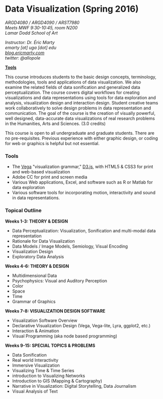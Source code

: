 # Data Visualization (Spring 2016)

*ARGD4080 / ARGD4090 / ARST7980*  
*Meets MWF 9:30-10:45, room N200*  
*Lamar Dodd School of Art*

*Instructor: Dr. Éric Marty*  
*emarty \[at\] uga \[dot\] edu*  
*[blog.ericmarty.com](http://blog.ericmarty.com)*  
*twitter: @allopole*  

**[Tools](#tools)**

This course introduces students to the basic design concepts, terminology, methodologies, tools and applications of data visualization.  We also examine the related fields of data sonification and generalized data perceptualization.  The course covers digital workflows for creating visualizations and data representations using tools for data exploration and analysis, visualization design and interaction design. Student creative teams work collaboratively to solve design problems in data representation and communication. The goal of the course is the creation of visually powerful, well designed, data-accurate data visualizations of real research problems in the Humanities, Arts and Sciences.  (3.0 credits)

This course is open to all undergraduate and graduate students.  There are no pre-requisites.  Previous experience with either graphic design, or coding for web or graphics is helpful but not essential.

### Tools

- The [Vega](http://vega.github.io/) "visualization grammar," [D3.js](http://d3js.org/), with HTML5 & CSS3 for print and web-based visualization
- Adobe CC for print and screen media
- Various Web applications, Excel, and software such as R or Matlab for data exploration
- Various software tools for incorporating motion, interactivity and sound in data representations.  
 
### Topical Outline
 
**Weeks 1-3: THEORY & DESIGN**

- Data Perceptualization: Visualization, Sonification and multi-modal data representation
- Rationale for Data Visualization
- Data Models / Image Models, Semiology, Visual Encoding
- Visualization Design
- Exploratory Data Analysis
 
**Weeks 4-6: THEORY & DESIGN**

- Multidimensional Data
- Psychophysics: Visual and Auditory Perception
- Color
- Space
- Time
- Grammar of Graphics
 
**Weeks 7-8: VISUALIZATION DESIGN SOFTWARE**

- Visualization Software Overview
- Declarative Visualization Design (Vega, Vega-lite, Lyra, ggplot2, etc.)
- Interaction & Animation
- Visual Programming (aka node based programming)

**Weeks 9-15: SPECIAL TOPICS & PROBLEMS**

- Data Sonification
- Real world Interactivity
- Immersive Visualization
- Visualizing Time & Time Series
- introduction to Visualizing Networks
- Introduction to GIS (Mapping & Cartography)
- Narrative in Visualization: Digital Storytelling, Data Journalism
- Visual Analysis of Text
